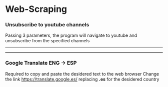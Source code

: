 # Web-Scraping


### Unsubscribe to youtube channels
Passing 3 parameters, the program will navigate to youtube and unsubscribe from the specified channels

---
---

### Google Translate ENG -> ESP
Required to copy and paste the desidered text to the web browser
Change the link https://translate.google.es/ replacing **.es** for the desidered country
